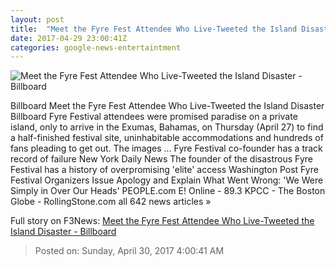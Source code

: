 ```yaml
---
layout: post
title:  "Meet the Fyre Fest Attendee Who Live-Tweeted the Island Disaster - Billboard"
date: 2017-04-29 23:00:41Z
categories: google-news-entertaintment
---
```


![Meet the Fyre Fest Attendee Who Live-Tweeted the Island Disaster - Billboard](http://www.billboard.com/files/media/aerial-sailboat-beach-billboard-1548.jpg)

Billboard Meet the Fyre Fest Attendee Who Live-Tweeted the Island Disaster Billboard Fyre Festival attendees were promised paradise on a private island, only to arrive in the Exumas, Bahamas, on Thursday (April 27) to find a half-finished festival site, uninhabitable accommodations and hundreds of fans pleading to get out. The images ... Fyre Festival co-founder has a track record of failure New York Daily News The founder of the disastrous Fyre Festival has a history of overpromising 'elite' access Washington Post Fyre Festival Organizers Issue Apology and Explain What Went Wrong: 'We Were Simply in Over Our Heads' PEOPLE.com E! Online - 89.3 KPCC - The Boston Globe - RollingStone.com all 642 news articles »


Full story on F3News: [Meet the Fyre Fest Attendee Who Live-Tweeted the Island Disaster - Billboard](http://www.f3nws.com/n/td4xGC)

> Posted on: Sunday, April 30, 2017 4:00:41 AM
